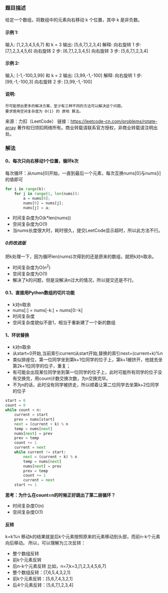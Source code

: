 ### 题目描述
给定一个数组，将数组中的元素向右移动 k 个位置，其中 k 是非负数。

#### 示例 1:

输入: [1,2,3,4,5,6,7] 和 k = 3
输出: [5,6,7,1,2,3,4]
解释:
向右旋转 1 步: [7,1,2,3,4,5,6]
向右旋转 2 步: [6,7,1,2,3,4,5]
向右旋转 3 步: [5,6,7,1,2,3,4]

#### 示例 2:

输入: [-1,-100,3,99] 和 k = 2
输出: [3,99,-1,-100]
解释: 
向右旋转 1 步: [99,-1,-100,3]
向右旋转 2 步: [3,99,-1,-100]

#### 说明:

    尽可能想出更多的解决方案，至少有三种不同的方法可以解决这个问题。
    要求使用空间复杂度为 O(1) 的 原地 算法。

来源：力扣（LeetCode）
链接：https://leetcode-cn.com/problems/rotate-array
著作权归领扣网络所有。商业转载请联系官方授权，非商业转载请注明出处。

### 解法
#### 0、每次只向右移动1个位置，循环k次
每次循环：从nums[0]开始，一直到最后一个元素，每次互换nums[0]与nums[i]的值即可
```Python
for i in range(k):
    for j in range(1, len(nums)):
        a = nums[0];
        nums[0] = nums[j];
        nums[j] = a;
```
- 时间复杂度为O(k*len(nums))
- 空间复杂度为O(1)
- 当nums长度很大时，耗时很久，提交LeetCode显示超时，所以此方法不行。

##### 0的改进版
把k处理一下，因为循环len(nums)次得到的还是原来的数组，就把k对n取余。
- 时间复杂度为O($n^2$)
- 空间复杂度为O(1)
- 解决了k的问题，但是没解决n过大的情况，所以提交还是不行。

#### 0.1、直接用Python数组的切片功能
- k对n取余
- nums[:] = nums[-k:] + nums[0:-k]
- 时间复杂度
- 空间复杂度貌似不是1，相当于重新建了一个新的数组

#### 1、环状替换
- k对n取余
- 从start=0开始,当前索引current从start开始,替换的索引next=(current+k)%n
- 类似排座位，第一位同学坐到第k+1位同学的位子上，第k+1被挤开，他就去坐第2k+1位同学的位子，重复；
- 有可能会出现某位同学坐到第一位同学的位子上，此时可能所有同学的位子没有交换完，用count计数交换次数，为n交换完毕。
- 不为n的话，此时没有同学被挤走，所以顺着让第二位同学去坐第k+2位同学的位子
```Python
start = 0
count = 0
while count < n:
    current = start
    prev = nums[start]
    next = (current + k) % n
    temp = nums[next]
    nums[next] = prev
    prev = temp
    count += 1
    current = next
    while current != start:
        next = (current + k) % n
        temp = nums[next]
        nums[next] = prev
        prev = temp
        count += 1
        current = next
    start += 1
```
**思考：为什么在count=n的时候正好跳出了第二层循环？**
- 时间复杂度O(n)
- 空间复杂度O(1)

#### 反转
k=k%n
移动k的结果就是后k个元素按照原来的元素移动到头部，而前n-k个元素向后移动。
所以，可以理解为三次反转：
- 整个数组反转
- 前k个元素反转
- 后n-k个元素反转
比如，n=7,k=3,[1,2,3,4,5,6,7]
- 整个数组反转：[7,6,5,4,3,2,1]
- 前k个元素反转：[5,6,7,4,3,2,1]
- 后4个元素反转：[5,6,7,1,2,3,4]
